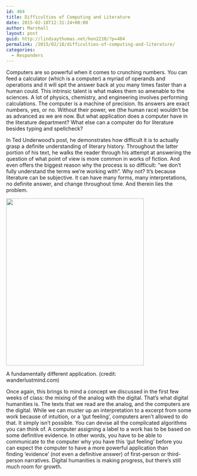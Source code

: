 ```yaml
---
id: 484
title: Difficulties of Computing and Literature
date: 2015-02-18T12:31:24+00:00
author: Marshall
layout: post
guid: http://lindsaythomas.net/hon2210/?p=484
permalink: /2015/02/18/difficulties-of-computing-and-literature/
categories:
  - Responders
---
```

Computers are so powerful when it comes to crunching numbers. You can feed a calculator (which is a computer) a myriad of operands and operations and it will spit the answer back at you many times faster than a human could. This intrinsic talent is what makes them so amenable to the sciences. A lot of physics, chemistry, and engineering involves performing calculations. The computer is a machine of precision. Its answers are exact numbers, yes, or no. Without their power, we (the human race) wouldn&#8217;t be as advanced as we are now. But what application does a computer have in the literature department? What else can a computer do for literature besides typing and spellcheck?

In Ted Underwood&#8217;s post, he demonstrates how difficult it is to actually grasp a definite understanding of literary history. Throughout the latter portion of his text, he walks the reader through his attempt at answering the question of what point of view is more common in works of fiction. And even offers the biggest reason why the process is so difficult: &#8220;we don’t fully understand the terms we’re working with&#8221;. Why not? It&#8217;s because literature can be subjective. It can have many forms, many interpretations, no definite answer, and change throughout time. And therein lies the problem.

<div style="width: 383px" class="wp-caption aligncenter">
  <a href="wanderlustmind.com/2014/05/14/how-technology-takes-over-english-departments/"><img class="" src="https://2wanderlust.files.wordpress.com/2014/05/article_inset_kirsch.jpg" alt="" width="373" height="454" /></a>
  
  <p class="wp-caption-text">
    A fundamentally different application. (credit: wanderlustmind.com)
  </p>
</div>

Once again, this brings to mind a concept we discussed in the first few weeks of class: the mixing of the analog with the digital. That&#8217;s what digital humanities is. The texts that we read are the analog, and the computers are the digital. While we can muster up an interpretation to a excerpt from some work because of intuition, or a &#8216;gut feeling&#8217;, computers aren&#8217;t allowed to do that. It simply isn&#8217;t possible. You can devise all the complicated algorithms you can think of. A computer assigning a label to a work has to be based on some definitive evidence. In other words, you have to be able to communicate to the computer why you have this &#8216;gut feeling&#8217; before you can expect the computer to have a more powerful application than finding &#8216;evidence&#8217; (not even a definitive answer) of first-person or third-person narratives. Digital humanities is making progress, but there&#8217;s still much room for growth.